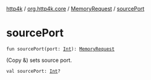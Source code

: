 [http4k](../../index.md) / [org.http4k.core](../index.md) / [MemoryRequest](index.md) / [sourcePort](./source-port.md)

# sourcePort

`fun sourcePort(port: `[`Int`](https://kotlinlang.org/api/latest/jvm/stdlib/kotlin/-int/index.html)`): `[`MemoryRequest`](index.md)

(Copy &amp;) sets source port.

`val sourcePort: `[`Int`](https://kotlinlang.org/api/latest/jvm/stdlib/kotlin/-int/index.html)`?`
